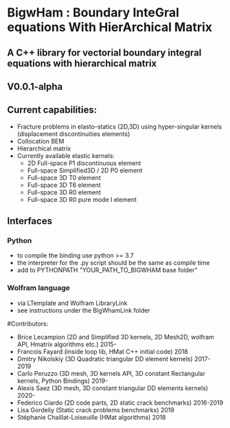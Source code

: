 #  BigwHam : Boundary InteGral equations With HierArchical Matrix

## A C++ library for vectorial boundary integral equations with hierarchical matrix 

## V0.0.1-alpha  

## Current capabilities: 

- Fracture problems in elasto-statics (2D,3D) using hyper-singular kernels (displacement discontinuities elements)
- Collocation BEM
- Hierarchical matrix
- Currently available elastic kernels:
    + 2D Full-space P1 discontinuous element
    + Full-space Simplified3D / 2D  P0 element
    + Full-space 3D T0 element 
    + Full-space 3D T6 element
    + Full-space 3D R0 element 
    + Full-space 3D R0 pure mode I element

## Interfaces
### Python
 -  to compile the binding use python >= 3.7                                      
 -  the interpreter for the .py script should be the same as compile time
 -  add to PYTHONPATH  "YOUR_PATH_TO_BIGWHAM base folder" 
### Wolfram language
- via LTemplate and Wolfram LibraryLink
- see instructions under the BigWhamLink folder

#Contributors:
- Brice Lecampion (2D and Simplified 3D kernels, 2D Mesh2D, wolfram API, Hmatrix algorithms etc.)  2015-
- Francois Fayard  (inside loop lib, HMat C++ initial code) 2018
- Dmitry Nikolskiy (3D Quadratic triangular DD element kernels) 2017-2019
- Carlo Peruzzo (3D mesh, 3D kernels API, 3D constant Rectangular kernels, Python Bindings) 2019-
- Alexis Saez (3D mesh, 3D constant triangular DD elements kernels) 2020-
- Federico Ciardo (2D code parts, 2D static crack benchmarks) 2016-2019
- Lisa Gordeliy (Static crack problems benchmarks)  2019
- Stéphanie Chaillat-Loiseuille (HMat algorithms) 2018
